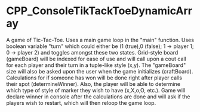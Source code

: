 # CPP_ConsoleTikTackToeDynamicArray
A game of Tic-Tac-Toe. Uses a main game loop in the "main" function.
Uses boolean variable "turn" which could either be (1 (true),0 (false); 1 -> player 1; 0 -> player 2) and toggles
amongst these two states. Grid-style board (gameBoard) will be indexed for ease of use and will call upon a 
cout call for each player and their turn in a tuple-like style (x,y). The "gameBoard" size will also be
asked upon the user when the game initializes (craftBoard). Calculations for if someone has won will be done right after 
player calls their spot (determineWinner). Also, the player will be able to determine
which type of style of marker they wish to have (x,X,o,O, etc.). Game will declare winner in console
after the calculations are done and will ask if the players wish to restart, which will then reloop the game loop. 
